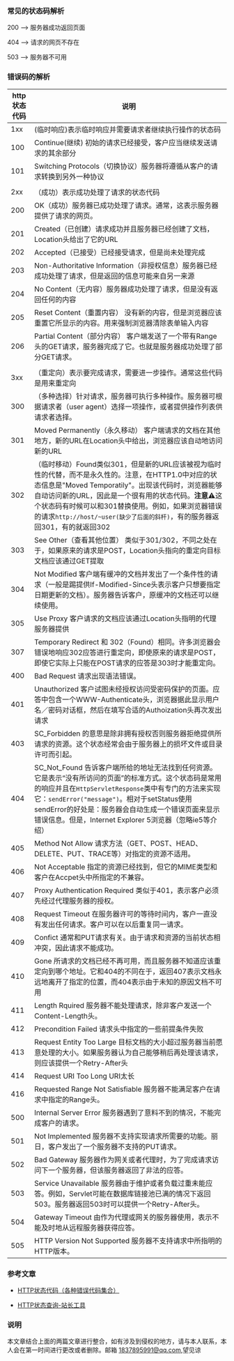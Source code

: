 ### 常见的状态码解析

200 --> 服务器成功返回页面

404 --> 请求的网页不存在

503 --> 服务器不可用


### 错误码的解析

|http状态代码|说明|
|---|---|
|1xx|(临时响应)表示临时响应并需要请求者继续执行操作的状态码|
|100|Continue(继续) 初始的请求已经接受，客户应当继续发送请求的其余部分|
|101|Switching Protocols（切换协议）服务器将遵循从客户的请求转换到另外一种协议|
||
|2xx|（成功）表示成功处理了请求的状态代码|
|200|OK（成功）服务器已成功处理了请求。通常，这表示服务器提供了请求的网页。|
|201|Created（已创建）请求成功并且服务器已经创建了文档，Location头给出了它的URL|
|202|Accepted（已接受）已经接受请求，但是尚未处理完成|
|203|Non-Authoritative Information（非授权信息）服务器已经成功处理了请求，但是返回的信息可能来自另一来源|
|204|No Content（无内容）服务器成功处理了请求，但是没有返回任何的内容|
|205|Reset Content（重置内容） 没有新的内容，但是浏览器应该重置它所显示的内容。用来强制浏览器清除表单输入内容|
|206|Partial Content（部分内容） 客户端发送了一个带有Range头的GET请求，服务器完成了它。也就是服务器成功处理了部分GET请求。|
||
|3xx|（重定向）表示要完成请求，需要进一步操作。通常这些代码是用来重定向|
|300|（多种选择）针对请求，服务器可执行多种操作。服务器可根据请求者（user agent）选择一项操作，或者提供操作列表供请求者选择。|
|301|Moved Permanently（永久移动） 客户端请求的文档在其他地方，新的URL在Location头中给出，浏览器应该自动地访问新的URL|
|302|（临时移动）Found类似301，但是新的URL应该被视为临时性的代替，而不是永久性的。注意，在HTTP1.0中对应的状态信息是"Moved Temporatily"。出现该代码时，浏览器能够自动访问新的URL，因此是一个很有用的状态代码。**注意⚠️**这个状态码有时候可以和301替换使用。例如，如果浏览器错误的请求`http://host/~user(缺少了后面的斜杆)`，有的服务器返回301，有的就返回302|
|303|See Other（查看其他位置） 类似于301/302，不同之处在于，如果原来的请求是POST，Location头指向的重定向目标文档应该通过GET提取|
|304|Not Modified 客户端有缓冲的文档并发出了一个条件性的请求（一般是踢提供If-Modified-Since头表示客户只想要指定日期更新的文档）。服务器告诉客户，原缓冲的文档还可以继续使用。|
|305|Use Proxy 客户请求的文档应该通过Location头指明的代理服务器提供|
|307|Temporary Redirect 和 302（Found）相同。许多浏览器会错误地响应302应答进行重定向，即使原来的请求是POST，即使它实际上只能在POST请求的应答是303时才能重定向。|
|400|Bad Request 请求出现语法错误。|
|401|Unauthorized 客户试图未经授权访问受密码保护的页面。应答中包含一个WWW-Authenticate头，浏览器据此显示用户名／密码对话框，然后在填写合适的Authoization头再次发出请求|
|403|SC_Forbidden 的意思是除非拥有授权否则服务器拒绝提供所请求的资源。这个状态经常会由于服务器上的损坏文件或目录许可而引起。|
|404|SC_Not_Found 告诉客户端所给的地址无法找到任何资源。它是表示“没有所访问的页面”的标准方式。这个状态码是常用的响应并且在`HttpServletResponse`类中有专门的方法来实现它：`sendError("message")`。相对于setStatus使用sendError的好处是：服务器会自动生成一个错误页面来显示错误信息。但是，Internet Explorer 5浏览器（忽略ie5等介绍）|
|405|Method Not Allow 请求方法（GET、POST、HEAD、DELETE、PUT、TRACE等）对指定的资源不适用。|
|406|Not Acceptable 指定的资源已经找到，但它的MIME类型和客户在Accpet头中所指定的不兼容。|
|407|Proxy Authentication Required 类似于401，表示客户必须先经过代理服务器的授权。|
|408|Request Timeout 在服务器许可的等待时间内，客户一直没有发出任何请求。客户可以在以后重复同一请求。|
|409|Confict 通常和PUT请求有关。由于请求和资源的当前状态相冲突，因此请求不能成功。|
|410|Gone 所请求的文档已经不再可用，而且服务器不知道应该重定向到哪个地址。它和404的不同在于，返回407表示文档永远地离开了指定的位置，而404表示由于未知的原因文档不可用|
|411|Length Rquired 服务器不能处理请求，除非客户发送一个Content-Length头。|
|412|Precondition Failed 请求头中指定的一些前提条件失败|
|413|Request Entity Too Large 目标文档的大小超过服务器当前愿意处理的大小。如果服务器认为自己能够稍后再处理该请求，则应该提供一个Retry-After头|
|414|Request URI Too Long URI太长|
|416|Requested Range Not Satisfiable 服务器不能满足客户在请求中指定的Range头。|
|500|Internal Server Error 服务器遇到了意料不到的情况，不能完成客户的请求。|
|501|Not Implemented 服务器不支持实现请求所需要的功能。丽日，客户发出了一个服务器不支持的PUT请求。|
|502|Bad Gateway 服务器作为网关或者代理时，为了完成请求访问下一个服务器，但该服务器返回了非法的应答。|
|503|Service Unavailable 服务器由于维护或者负载过重未能应答。例如，Servlet可能在数据库链接池已满的情况下返回503。服务器返回503时可以提供一个Retry-After头。|
|504|Gateway Timeout 由作为代理或网关的服务器使用，表示不能及时地从远程服务器获得应答。|
|505|HTTP Version Not Supported 服务器不支持请求中所指明的HTTP版本。|



### 参考文章

- [HTTP状态代码（各种错误代码集合）](http://blog.csdn.net/guoyuqi0554/article/details/17678459)

- [HTTP状态查询-站长工具](http://tool.chinaz.com/pagestatus/)


### 说明

本文章结合上面的两篇文章进行整合，如有涉及到侵权的地方，请与本人联系，本人会在第一时间进行更改或者删除。邮箱 1837895991@qq.com,望见谅
